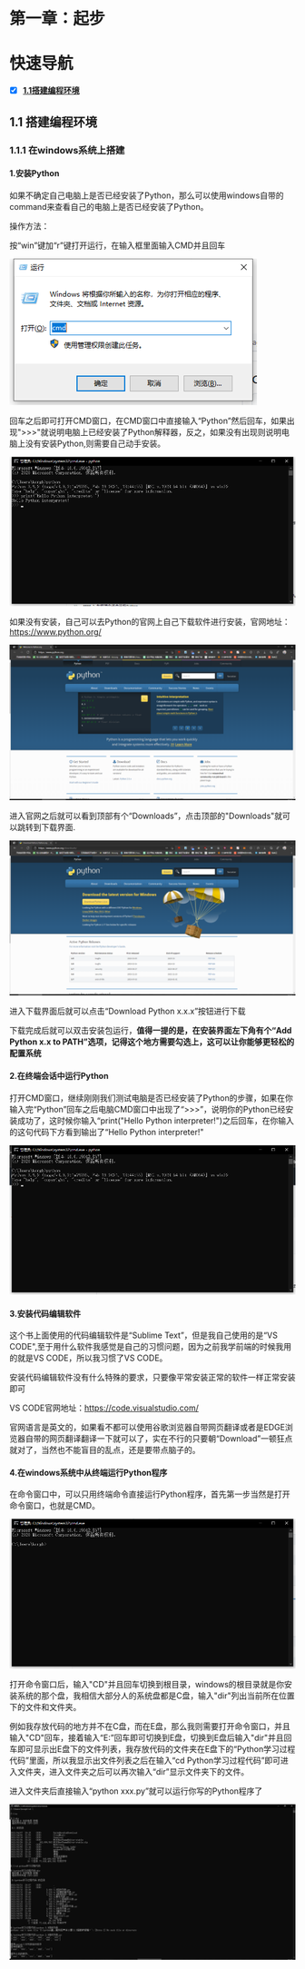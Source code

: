 # 第一章：起步

# 快速导航

- [x] **[1.1搭建编程环境](https://github.com/xiaowen-king/Python/blob/main/%E7%AC%AC%E4%B8%80%E7%AB%A0%EF%BC%9A%E8%B5%B7%E6%AD%A5.md#11-%E6%90%AD%E5%BB%BA%E7%BC%96%E7%A8%8B%E7%8E%AF%E5%A2%83)**

## 1.1 搭建编程环境

### 1.1.1 在windows系统上搭建

#### 1.安装Python

如果不确定自己电脑上是否已经安装了Python，那么可以使用windows自带的command来查看自己的电脑上是否已经安装了Python。

操作方法：

按“win”键加“r”键打开运行，在输入框里面输入CMD并且回车

![打开CMD窗口](/images/a-1-img/1.1.1-1.jpg)

回车之后即可打开CMD窗口，在CMD窗口中直接输入“Python”然后回车，如果出现">>>"就说明电脑上已经安装了Python解释器，反之，如果没有出现则说明电脑上没有安装Python,则需要自己动手安装。

![测试有没有安装Python解释器](/images/a-1-img/1.1.1-2.jpg)

如果没有安装，自己可以去Python的官网上自己下载软件进行安装，官网地址：https://www.python.org/

![Python官网](/images/a-1-img/1.1.1-3.jpg)

进入官网之后就可以看到顶部有个“Downloads”，点击顶部的"Downloads"就可以跳转到下载界面.

![Python下载界面](/images/a-1-img/1.1.1-4.jpg)

进入下载界面后就可以点击“Download Python x.x.x”按钮进行下载

下载完成后就可以双击安装包运行，**值得一提的是，在安装界面左下角有个“Add Python x.x to PATH”选项，记得这个地方需要勾选上，这可以让你能够更轻松的配置系统**

#### 2.在终端会话中运行Python


打开CMD窗口，继续刚刚我们测试电脑是否已经安装了Python的步骤，如果在你输入完“Python”回车之后电脑CMD窗口中出现了“>>>”，说明你的Python已经安装成功了，这时候你输入“print("Hello Python interpreter!")之后回车，在你输入的这句代码下方看到输出了“Hello Python interpreter!"

![在终端会话中运行Python](/images/a-1-img/1.1.1-5.jpg)

#### 3.安装代码编辑软件

这个书上面使用的代码编辑软件是“Sublime Text”，但是我自己使用的是“VS CODE",至于用什么软件我感觉是自己的习惯问题，因为之前我学前端的时候我用的就是VS CODE，所以我习惯了VS CODE。

安装代码编辑软件没有什么特殊的要求，只要像平常安装正常的软件一样正常安装即可

VS CODE官网地址：https://code.visualstudio.com/

官网语言是英文的，如果看不都可以使用谷歌浏览器自带网页翻译或者是EDGE浏览器自带的网页翻译翻译一下就可以了，实在不行的只要朝“Download”一顿狂点就对了，当然也不能盲目的乱点，还是要带点脑子的。

#### 4.在windows系统中从终端运行Python程序

在命令窗口中，可以只用终端命令直接运行Python程序，首先第一步当然是打开命令窗口，也就是CMD。

![打开CMD窗口](/images/a-1-img/1.1.1-6.jpg)

打开命令窗口后，输入"CD\"并且回车切换到根目录，windows的根目录就是你安装系统的那个盘，我相信大部分人的系统盘都是C盘，输入"dir"列出当前所在位置下的文件和文件夹。

例如我存放代码的地方并不在C盘，而在E盘，那么我则需要打开命令窗口，并且输入"CD\"回车，接着输入“E:”回车即可切换到E盘，切换到E盘后输入"dir"并且回车即可显示出E盘下的文件列表，我存放代码的文件夹在E盘下的“Python学习过程代码”里面，所以我显示出文件列表之后在输入“cd Python学习过程代码”即可进入文件夹，进入文件夹之后可以再次输入“dir”显示文件夹下的文件。

进入文件夹后直接输入“python xxx.py”就可以运行你写的Python程序了

![直接从终端运行Python程序](/images/a-1-img/1.1.1-7.jpg)

